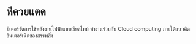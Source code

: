 # หีควยแตด
มิเตอร์วัดการใช้พลังงานไฟฟ้าแบบเรียลไทม์ ทำงานร่วมกับ Cloud computing ภายใต้แนวคิดอินเตอร์เน็ตของสรรพสิ่ง
